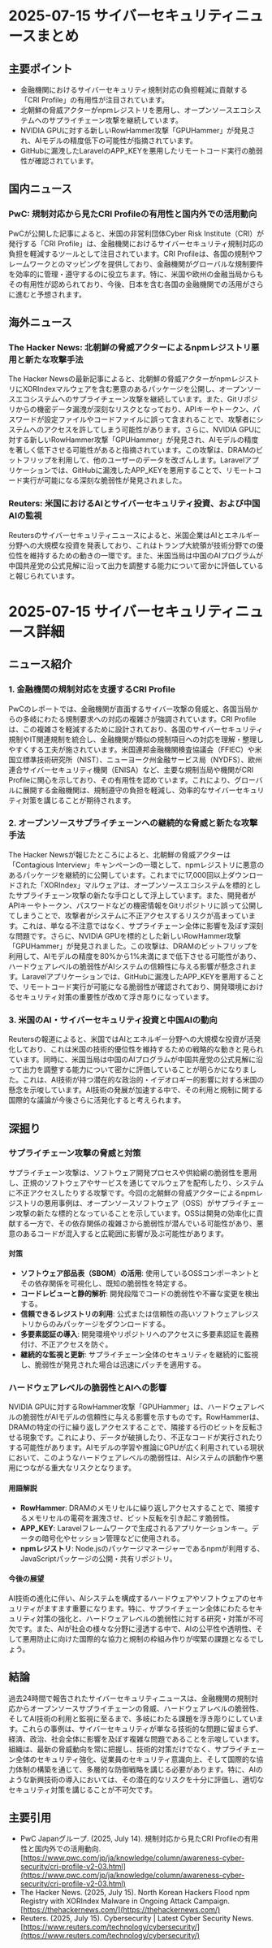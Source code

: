 # 2025-07-15 サイバーセキュリティニュースまとめ

## 主要ポイント

*   金融機関におけるサイバーセキュリティ規制対応の負担軽減に貢献する「CRI Profile」の有用性が注目されています。
*   北朝鮮の脅威アクターがnpmレジストリを悪用し、オープンソースエコシステムへのサプライチェーン攻撃を継続しています。
*   NVIDIA GPUに対する新しいRowHammer攻撃「GPUHammer」が発見され、AIモデルの精度低下の可能性が指摘されています。
*   GitHubに漏洩したLaravelのAPP_KEYを悪用したリモートコード実行の脆弱性が確認されています。

## 国内ニュース

### PwC: 規制対応から見たCRI Profileの有用性と国内外での活用動向

PwCが公開した記事によると、米国の非営利団体Cyber Risk Institute（CRI）が発行する「CRI Profile」は、金融機関におけるサイバーセキュリティ規制対応の負担を軽減するツールとして注目されています。CRI Profileは、各国の規制やフレームワークとのマッピングを提供しており、金融機関がグローバルな規制要件を効率的に管理・遵守するのに役立ちます。特に、米国や欧州の金融当局からもその有用性が認められており、今後、日本を含む各国の金融機関での活用がさらに進むと予想されます。

## 海外ニュース

### The Hacker News: 北朝鮮の脅威アクターによるnpmレジストリ悪用と新たな攻撃手法

The Hacker Newsの最新記事によると、北朝鮮の脅威アクターがnpmレジストリにXORIndexマルウェアを含む悪意のあるパッケージを公開し、オープンソースエコシステムへのサプライチェーン攻撃を継続しています。また、Gitリポジリからの機密データ漏洩が深刻なリスクとなっており、APIキーやトークン、パスワードが設定ファイルやコードファイルに誤って含まれることで、攻撃者にシステムへのアクセスを許してしまう可能性があります。さらに、NVIDIA GPUに対する新しいRowHammer攻撃「GPUHammer」が発見され、AIモデルの精度を著しく低下させる可能性があると指摘されています。この攻撃は、DRAMのビットフリップを利用して、他のユーザーのデータを改ざんします。Laravelアプリケーションでは、GitHubに漏洩したAPP_KEYを悪用することで、リモートコード実行が可能になる深刻な脆弱性が発見されました。

### Reuters: 米国におけるAIとサイバーセキュリティ投資、および中国AIの監視

Reutersのサイバーセキュリティニュースによると、米国企業はAIとエネルギー分野への大規模な投資を発表しており、これはトランプ大統領が技術分野での優位性を維持するための動きの一環です。また、米国当局は中国のAIプログラムが中国共産党の公式見解に沿って出力を調整する能力について密かに評価していると報じられています。

# 2025-07-15 サイバーセキュリティニュース詳細

## ニュース紹介

### 1. 金融機関の規制対応を支援するCRI Profile

PwCのレポートでは、金融機関が直面するサイバー攻撃の脅威と、各国当局からの多岐にわたる規制要求への対応の複雑さが強調されています。CRI Profileは、この複雑さを軽減するために設計されており、各国のサイバーセキュリティ規制やIT関連規制を統合し、金融機関が類似の規制項目への対応を理解・整理しやすくする工夫が施されています。米国連邦金融機関検査協議会（FFIEC）や米国立標準技術研究所（NIST）、ニューヨーク州金融サービス局（NYDFS）、欧州連合サイバーセキュリティ機関（ENISA）など、主要な規制当局や機関がCRI Profileに関心を示しており、その有用性を認めています。これにより、グローバルに展開する金融機関は、規制遵守の負担を軽減し、効率的なサイバーセキュリティ対策を講じることが期待されます。

### 2. オープンソースサプライチェーンへの継続的な脅威と新たな攻撃手法

The Hacker Newsが報じたところによると、北朝鮮の脅威アクターは「Contagious Interview」キャンペーンの一環として、npmレジストリに悪意のあるパッケージを継続的に公開しています。これまでに17,000回以上ダウンロードされた「XORIndex」マルウェアは、オープンソースエコシステムを標的としたサプライチェーン攻撃の新たな手口として浮上しています。また、開発者がAPIキーやトークン、パスワードなどの機密情報をGitリポジトリに誤って公開してしまうことで、攻撃者がシステムに不正アクセスするリスクが高まっています。これは、単なる不注意ではなく、サプライチェーン全体に影響を及ぼす深刻な問題です。さらに、NVIDIA GPUを標的とした新しいRowHammer攻撃「GPUHammer」が発見されました。この攻撃は、DRAMのビットフリップを利用して、AIモデルの精度を80%から1%未満にまで低下させる可能性があり、ハードウェアレベルの脆弱性がAIシステムの信頼性に与える影響が懸念されます。Laravelアプリケーションでは、GitHubに漏洩したAPP_KEYを悪用することで、リモートコード実行が可能になる脆弱性が確認されており、開発環境におけるセキュリティ対策の重要性が改めて浮き彫りになっています。

### 3. 米国のAI・サイバーセキュリティ投資と中国AIの動向

Reutersの報道によると、米国ではAIとエネルギー分野への大規模な投資が活発化しており、これは米国の技術的優位性を維持するための戦略的な動きと見られています。同時に、米国当局は中国のAIプログラムが中国共産党の公式見解に沿って出力を調整する能力について密かに評価していることが明らかになりました。これは、AI技術が持つ潜在的な政治的・イデオロギー的影響に対する米国の懸念を示唆しています。AI技術の発展が加速する中で、その利用と規制に関する国際的な議論が今後さらに活発化すると考えられます。

## 深掘り

### サプライチェーン攻撃の脅威と対策

サプライチェーン攻撃は、ソフトウェア開発プロセスや供給網の脆弱性を悪用し、正規のソフトウェアやサービスを通じてマルウェアを配布したり、システムに不正アクセスしたりする攻撃です。今回の北朝鮮の脅威アクターによるnpmレジストリの悪用事例は、オープンソースソフトウェア（OSS）がサプライチェーン攻撃の新たな標的となっていることを示しています。OSSは開発の効率化に貢献する一方で、その依存関係の複雑さから脆弱性が潜んでいる可能性があり、悪意のあるコードが混入すると広範囲に影響が及ぶ可能性があります。

#### 対策

*   **ソフトウェア部品表（SBOM）の活用**: 使用しているOSSコンポーネントとその依存関係を可視化し、既知の脆弱性を特定する。
*   **コードレビューと静的解析**: 開発段階でコードの脆弱性や不審な変更を検出する。
*   **信頼できるレジストリの利用**: 公式または信頼性の高いソフトウェアレジストリからのみパッケージをダウンロードする。
*   **多要素認証の導入**: 開発環境やリポジトリへのアクセスに多要素認証を義務付け、不正アクセスを防ぐ。
*   **継続的な監視と更新**: サプライチェーン全体のセキュリティを継続的に監視し、脆弱性が発見された場合は迅速にパッチを適用する。

### ハードウェアレベルの脆弱性とAIへの影響

NVIDIA GPUに対するRowHammer攻撃「GPUHammer」は、ハードウェアレベルの脆弱性がAIモデルの信頼性に与える影響を示すものです。RowHammerは、DRAMの特定の行に繰り返しアクセスすることで、隣接する行のビットを反転させる現象です。これにより、データが破損したり、不正なコードが実行されたりする可能性があります。AIモデルの学習や推論にGPUが広く利用されている現状において、このようなハードウェアレベルの脆弱性は、AIシステムの誤動作や悪用につながる重大なリスクとなります。

#### 用語解説

*   **RowHammer**: DRAMのメモリセルに繰り返しアクセスすることで、隣接するメモリセルの電荷を漏洩させ、ビット反転を引き起こす脆弱性。
*   **APP_KEY**: Laravelフレームワークで生成されるアプリケーションキー。データの暗号化やセッション管理などに使用される。
*   **npmレジストリ**: Node.jsのパッケージマネージャーであるnpmが利用する、JavaScriptパッケージの公開・共有リポジトリ。

#### 今後の展望

AI技術の進化に伴い、AIシステムを構成するハードウェアやソフトウェアのセキュリティがますます重要になります。特に、サプライチェーン全体にわたるセキュリティ対策の強化と、ハードウェアレベルの脆弱性に対する研究・対策が不可欠です。また、AIが社会の様々な分野に浸透する中で、AIの公平性や透明性、そして悪用防止に向けた国際的な協力と規制の枠組み作りが喫緊の課題となるでしょう。

## 結論

過去24時間で報告されたサイバーセキュリティニュースは、金融機関の規制対応からオープンソースサプライチェーンの脅威、ハードウェアレベルの脆弱性、そしてAI技術の利用と監視に至るまで、多岐にわたる課題を浮き彫りにしています。これらの事例は、サイバーセキュリティが単なる技術的な問題に留まらず、経済、政治、社会全体に影響を及ぼす複雑な問題であることを示唆しています。組織は、最新の脅威動向を常に把握し、技術的対策だけでなく、サプライチェーン全体のセキュリティ強化、従業員のセキュリティ意識向上、そして国際的な協力体制の構築を通じて、多層的な防御戦略を講じる必要があります。特に、AIのような新興技術の導入においては、その潜在的なリスクを十分に評価し、適切なセキュリティ対策を講じることが不可欠です。

## 主要引用

*   PwC Japanグループ. (2025, July 14). 規制対応から見たCRI Profileの有用性と国内外での活用動向. [https://www.pwc.com/jp/ja/knowledge/column/awareness-cyber-security/cri-profile-v2-03.html](https://www.pwc.com/jp/ja/knowledge/column/awareness-cyber-security/cri-profile-v2-03.html)
*   The Hacker News. (2025, July 15). North Korean Hackers Flood npm Registry with XORIndex Malware in Ongoing Attack Campaign. [https://thehackernews.com/](https://thehackernews.com/)
*   Reuters. (2025, July 15). Cybersecurity | Latest Cyber Security News. [https://www.reuters.com/technology/cybersecurity/](https://www.reuters.com/technology/cybersecurity/)


